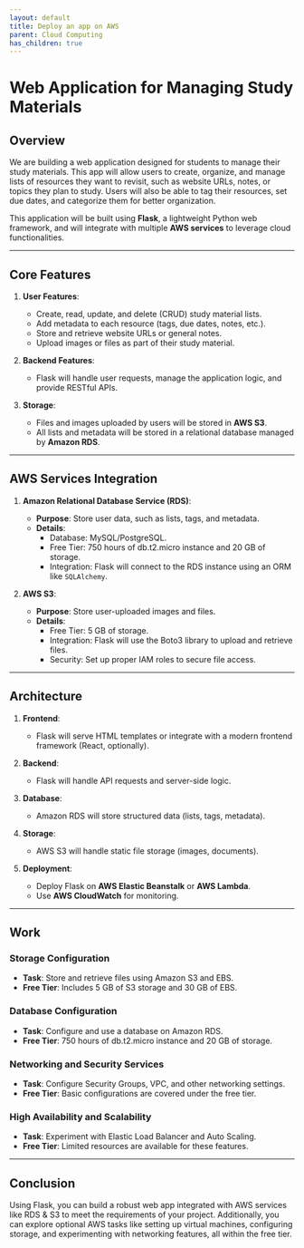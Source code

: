 ```yaml
---
layout: default
title: Deploy an app on AWS
parent: Cloud Computing
has_children: true
---
```


# Web Application for Managing Study Materials

## **Overview**
We are building a web application designed for students to manage their study materials. This app will allow users to create, organize, and manage lists of resources they want to revisit, such as website URLs, notes, or topics they plan to study. Users will also be able to tag their resources, set due dates, and categorize them for better organization.

This application will be built using **Flask**, a lightweight Python web framework, and will integrate with multiple **AWS services** to leverage cloud functionalities.

---

## **Core Features**

1. **User Features**:
   - Create, read, update, and delete (CRUD) study material lists.
   - Add metadata to each resource (tags, due dates, notes, etc.).
   - Store and retrieve website URLs or general notes.
   - Upload images or files as part of their study material.

2. **Backend Features**:
   - Flask will handle user requests, manage the application logic, and provide RESTful APIs.

3. **Storage**:
   - Files and images uploaded by users will be stored in **AWS S3**.
   - All lists and metadata will be stored in a relational database managed by **Amazon RDS**.

---

## **AWS Services Integration**

1. **Amazon Relational Database Service (RDS)**:
   - **Purpose**: Store user data, such as lists, tags, and metadata.
   - **Details**:
     - Database: MySQL/PostgreSQL.
     - Free Tier: 750 hours of db.t2.micro instance and 20 GB of storage.
     - Integration: Flask will connect to the RDS instance using an ORM like `SQLAlchemy`.

2. **AWS S3**:
   - **Purpose**: Store user-uploaded images and files.
   - **Details**:
     - Free Tier: 5 GB of storage.
     - Integration: Flask will use the Boto3 library to upload and retrieve files.
     - Security: Set up proper IAM roles to secure file access.

---

## **Architecture**

1. **Frontend**:
   - Flask will serve HTML templates or integrate with a modern frontend framework (React, optionally).

2. **Backend**:
   - Flask will handle API requests and server-side logic.

3. **Database**:
   - Amazon RDS will store structured data (lists, tags, metadata).

4. **Storage**:
   - AWS S3 will handle static file storage (images, documents).

5. **Deployment**:
   - Deploy Flask on **AWS Elastic Beanstalk** or **AWS Lambda**.
   - Use **AWS CloudWatch** for monitoring.

---

## **Work**

### **Storage Configuration**
- **Task**: Store and retrieve files using Amazon S3 and EBS.
- **Free Tier**: Includes 5 GB of S3 storage and 30 GB of EBS.

### **Database Configuration**
- **Task**: Configure and use a database on Amazon RDS.
- **Free Tier**: 750 hours of db.t2.micro instance and 20 GB of storage.

### **Networking and Security Services**
- **Task**: Configure Security Groups, VPC, and other networking settings.
- **Free Tier**: Basic configurations are covered under the free tier.

### **High Availability and Scalability**
- **Task**: Experiment with Elastic Load Balancer and Auto Scaling.
- **Free Tier**: Limited resources are available for these features.

---

## **Conclusion**
Using Flask, you can build a robust web app integrated with AWS services like RDS & S3 to meet the requirements of your project. Additionally, you can explore optional AWS tasks like setting up virtual machines, configuring storage, and experimenting with networking features, all within the free tier.
